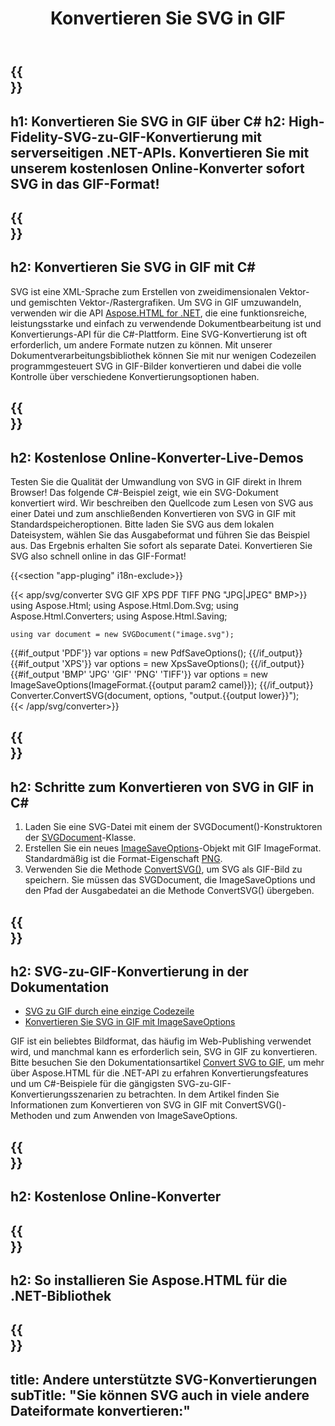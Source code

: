 ﻿---
translation: true
template: /templates/_template-conversion-child.md
title: Konvertieren Sie SVG in GIF
description: Konvertieren Sie SVG in C# in GIF. Verwenden Sie einfach die Konverter-API innerhalb von ASP.NET oder einer beliebigen .NET-Anwendung. Probieren Sie den Online-SVG-zu-GIF-Konverter kostenlos aus!
url: /net/conversion/svg-to-gif/
family: html
platformtag: net
feature: conversion
informat: SVG
outformat: GIF
otherformats: PDF XPS BMP JPEG PNG TIFF
---

{{<section banner>}}
---
h1: Konvertieren Sie SVG in GIF über C#
h2: High-Fidelity-SVG-zu-GIF-Konvertierung mit serverseitigen .NET-APIs. Konvertieren Sie mit unserem kostenlosen Online-Konverter sofort SVG in das GIF-Format!
---

{{<section overview>}}
---
h2: Konvertieren Sie SVG in GIF mit C#
---

SVG ist eine XML-Sprache zum Erstellen von zweidimensionalen Vektor- und gemischten Vektor-/Rastergrafiken. Um SVG in GIF umzuwandeln, verwenden wir die API [Aspose.HTML for .NET](https://products.aspose.com/html/net/), die eine funktionsreiche, leistungsstarke und einfach zu verwendende Dokumentbearbeitung ist und Konvertierungs-API für die C#-Plattform. Eine SVG-Konvertierung ist oft erforderlich, um andere Formate nutzen zu können. Mit unserer Dokumentverarbeitungsbibliothek können Sie mit nur wenigen Codezeilen programmgesteuert SVG in GIF-Bilder konvertieren und dabei die volle Kontrolle über verschiedene Konvertierungsoptionen haben.

{{<section demos>}}
---
h2: Kostenlose Online-Konverter-Live-Demos
---

Testen Sie die Qualität der Umwandlung von SVG in GIF direkt in Ihrem Browser! Das folgende C#-Beispiel zeigt, wie ein SVG-Dokument konvertiert wird. Wir beschreiben den Quellcode zum Lesen von SVG aus einer Datei und zum anschließenden Konvertieren von SVG in GIF mit Standardspeicheroptionen. Bitte laden Sie SVG aus dem lokalen Dateisystem, wählen Sie das Ausgabeformat und führen Sie das Beispiel aus. Das Ergebnis erhalten Sie sofort als separate Datei. Konvertieren Sie SVG also schnell online in das GIF-Format!

{{<section "app-pluging" i18n-exclude>}}

{{< app/svg/converter SVG GIF XPS PDF TIFF PNG "JPG|JPEG" BMP>}}
using Aspose.Html;
using Aspose.Html.Dom.Svg;
using Aspose.Html.Converters;
using Aspose.Html.Saving;

    using var document = new SVGDocument("image.svg");
{{#if_output 'PDF'}}
    var options = new PdfSaveOptions();
{{/if_output}}
{{#if_output 'XPS'}}
    var options = new XpsSaveOptions();
{{/if_output}}
{{#if_output 'BMP' 'JPG' 'GIF' 'PNG' 'TIFF'}}
    var options = new ImageSaveOptions(ImageFormat.{{output param2 camel}});
{{/if_output}}
    Converter.ConvertSVG(document, options, "output.{{output lower}}");   
{{< /app/svg/converter>}}


{{<section steps>}}
---
h2: Schritte zum Konvertieren von SVG in GIF in C#
---
1. Laden Sie eine SVG-Datei mit einem der SVGDocument()-Konstruktoren der [SVGDocument](https://apireference.aspose.com/html/net/aspose.html.dom.svg/svgdocument)-Klasse.
1. Erstellen Sie ein neues [ImageSaveOptions](https://apireference.aspose.com/html/net/aspose.html.saving/imagesaveoptions/)-Objekt mit GIF ImageFormat. Standardmäßig ist die Format-Eigenschaft [PNG](https://apireference.aspose.com/html/net/aspose.html.rendering.image/imageformat/).
1. Verwenden Sie die Methode [ConvertSVG()](https://apireference.aspose.com/html/net/aspose.html.converters.converter/convertsvg/methods/3), um SVG als GIF-Bild zu speichern. Sie müssen das SVGDocument, die ImageSaveOptions und den Pfad der Ausgabedatei an die Methode ConvertSVG() übergeben.

{{<section documentation>}}
---
h2: SVG-zu-GIF-Konvertierung in der Dokumentation
---

  - <a href="https://docs.aspose.com/html/net/converting-between-formats/svg-to-gif/#svg-to-gif-durch-eine-einzelne-codezeile " target="_blank">SVG zu GIF durch eine einzige Codezeile</a>
  - <a href="https://docs.aspose.com/html/net/converting-between-formats/svg-to-gif/#convert-svg-to-gif-using-imagesaveoptions" target="_blank" >Konvertieren Sie SVG in GIF mit ImageSaveOptions</a>

GIF ist ein beliebtes Bildformat, das häufig im Web-Publishing verwendet wird, und manchmal kann es erforderlich sein, SVG in GIF zu konvertieren. Bitte besuchen Sie den Dokumentationsartikel [Convert SVG to GIF](https://docs.aspose.com/html/net/converting-between-formats/svg-to-gif/), um mehr über Aspose.HTML für die .NET-API zu erfahren Konvertierungsfeatures und um C#-Beispiele für die gängigsten SVG-zu-GIF-Konvertierungsszenarien zu betrachten. In dem Artikel finden Sie Informationen zum Konvertieren von SVG in GIF mit ConvertSVG()-Methoden und zum Anwenden von ImageSaveOptions.

{{<section online-converters>}}
---
h2: Kostenlose Online-Konverter
---

{{<section get-started>}}
---
h2: So installieren Sie Aspose.HTML für die .NET-Bibliothek
---

{{<section other-conversions>}}
---
title: Andere unterstützte SVG-Konvertierungen
subTitle: "Sie können SVG auch in viele andere Dateiformate konvertieren:"
---